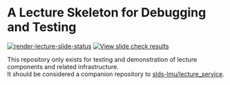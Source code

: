 # A Lecture Skeleton for Debugging and Testing

[![render-lecture-slide-status](https://github.com/slds-lmu/lecture_debug/actions/workflows/render-lecture-slide-status.yaml/badge.svg?branch=main)](https://github.com/slds-lmu/lecture_debug/actions/workflows/render-lecture-slide-status.yaml)
[![View slide check results](https://img.shields.io/badge/Slide_Check-E0911F)](https://slds-lmu.github.io/lecture_debug/)

This repository only exists for testing and demonstration of lecture components and related infrastructure.  
It should be considered a companion repository to [slds-lmu/lecture_service](https://github.com/slds-lmu/lecture_service).
